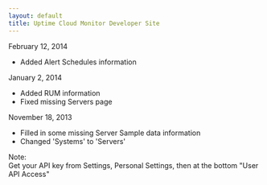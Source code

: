 ```yaml
---
layout: default
title: Uptime Cloud Monitor Developer Site
---
```

  
February 12, 2014  
- Added Alert Schedules information  
    
January 2, 2014 
- Added RUM information  
- Fixed missing Servers page  
  
November 18, 2013  
- Filled in some missing Server Sample data information
- Changed 'Systems' to 'Servers'   


  
Note:  
Get your API key from Settings, Personal Settings, then at the bottom "User API Access"

